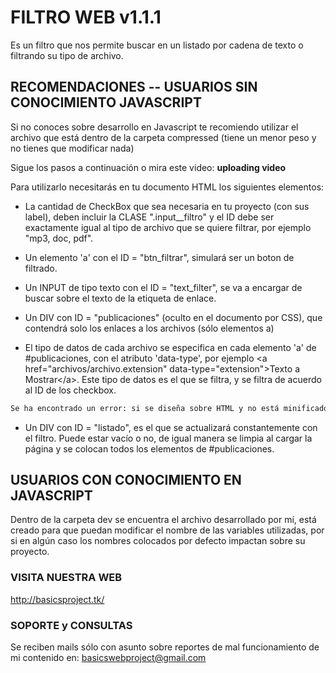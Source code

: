 # FILTRO WEB v1.1.1
Es un filtro que nos permite buscar en un listado por cadena de texto o filtrando su tipo de archivo.

## RECOMENDACIONES -- USUARIOS SIN CONOCIMIENTO JAVASCRIPT
Si no conoces sobre desarrollo en Javascript te recomiendo utilizar el archivo que está dentro de la carpeta compressed (tiene un menor peso y no tienes que modificar nada)

Sigue los pasos a continuación o mira este video: **uploading video**

Para utilizarlo necesitarás en tu documento HTML los siguientes elementos:
- La cantidad de CheckBox que sea necesaria en tu proyecto (con sus label), deben incluir la CLASE ".input__filtro" y el ID debe ser exactamente igual al tipo de archivo que se quiere filtrar, por ejemplo "mp3, doc, pdf".

- Un elemento 'a' con el ID = "btn_filtrar", simulará ser un boton de filtrado.

- Un INPUT de tipo texto con el ID = "text_filter", se va a encargar de buscar sobre el texto de la etiqueta de enlace.

- Un DIV con ID = "publicaciones" (oculto en el documento por CSS), que contendrá solo los enlaces a los archivos (sólo elementos a)

- El tipo de datos de cada archivo se especifica en cada elemento 'a' de #publicaciones, con el atributo 'data-type', por ejemplo &lt;a href="archivos/archivo.extension" data-type="extension">Texto a Mostrar&lt;/a>.
	Este tipo de datos es el que se filtra, y se filtra de acuerdo al ID de los checkbox.

```diff
Se ha encontrado un error: si se diseña sobre HTML y no está minificado (es decir, contiene espacios y saltos de linea) el plugin no funciona como debería, se recomienda que en este DIV(publicaciones) no haya espacios ni saltos de linea.
```

- Un DIV con ID = "listado", es el que se actualizará constantemente con el filtro.
	Puede estar vacío o no, de igual manera se limpia al cargar la página y se colocan todos los elementos de #publicaciones.

## USUARIOS CON CONOCIMIENTO EN JAVASCRIPT
Dentro de la carpeta dev se encuentra el archivo desarrollado por mí, está creado para que puedan modificar el nombre de las variables utilizadas, por si en algún caso los nombres colocados por defecto impactan sobre su proyecto.

### VISITA NUESTRA WEB
http://basicsproject.tk/

### SOPORTE y CONSULTAS
Se reciben mails sólo con asunto sobre reportes de mal funcionamiento de mi contenido en: basicswebproject@gmail.com